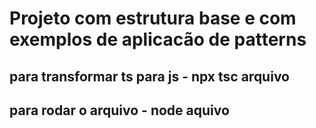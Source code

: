 # Projeto com estrutura base e com exemplos de aplicacão de patterns
## para transformar ts para js - npx tsc arquivo

## para rodar o arquivo - node aquivo